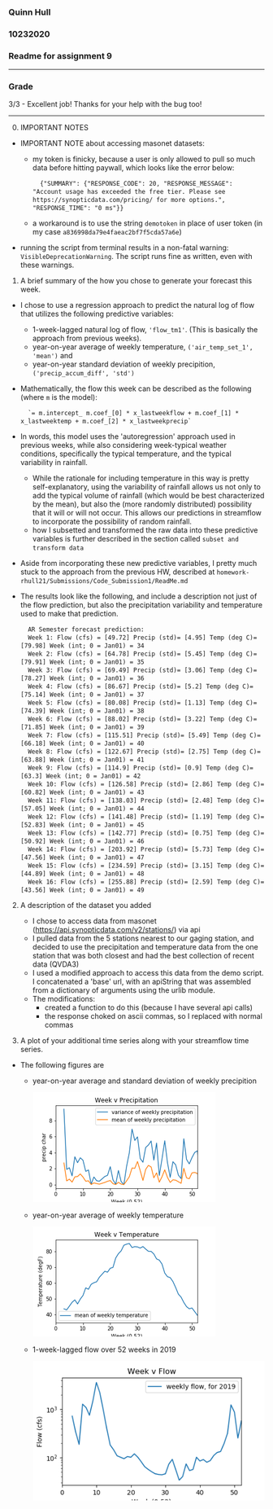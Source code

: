 ### Quinn Hull
### 10232020
### Readme for assignment 9
-----------------------
### Grade
3/3 - Excellent job!  Thanks for your help with the bug too!
____
0. IMPORTANT NOTES
  * IMPORTANT NOTE about accessing masonet datasets:
    - my token is finicky, because a user is only allowed to pull so much data before hitting paywall, which looks like the error below:

            {"SUMMARY": {"RESPONSE_CODE": 20, "RESPONSE_MESSAGE": "Account usage has exceeded the free tier. Please see https://synopticdata.com/pricing/ for more options.", "RESPONSE_TIME": "0 ms"}}

    -  a workaround is to use the string `demotoken` in place of user token (in my case `a836998da79e4faeac2bf7f5cda57a6e`)
  * running the script from terminal results in a non-fatal warning: `VisibleDeprecationWarning`. The script runs fine as written, even with these warnings.


1. A brief summary of the how you chose to generate your forecast this week.
  * I chose to use a regression approach to predict the natural log of flow that utilizes the following predictive variables:
    * 1-week-lagged natural log of flow, `'flow_tm1'`. (This is basically the approach from previous weeks).
    * year-on-year average of weekly temperature, `('air_temp_set_1', 'mean')` and
    * year-on-year standard deviation of weekly precipition, `('precip_accum_diff', 'std')`
  * Mathematically, the flow this week can be described as the following (where `m` is the model):

          `= m.intercept_ m.coef_[0] * x_lastweekflow + m.coef_[1] * x_lastweektemp + m.coef_[2] * x_lastweekprecip`
  * In words, this model uses the 'autoregression' approach used in previous weeks, while also considering week-typical weather conditions, specifically the typical temperature, and the typical variability in rainfall.
    * While the rationale for including temperature in this way is pretty self-explanatory, using the variability of rainfall allows us not only to add the typical volume of rainfall (which would be best characterized by the mean), but also the (more randomly distributed) possibility that it will or will not occur. This allows our predictions in streamflow to incorporate the possibility of random rainfall.
    * how I subsetted and transformed the raw data into these predictive variables is further described in the section called `subset and transform data`
  * Aside from incorporating these new predictive variables, I pretty much stuck to the approach from the previous HW, described at `homework-rhull21/Submissions/Code_Submission1/ReadMe.md `

  * The results look like the following, and include a description not just of the flow prediction, but also the precipitation variability and temperature used to make that prediction.

          AR Semester forecast prediction:
          Week 1: Flow (cfs) = [49.72] Precip (std)= [4.95] Temp (deg C)= [79.98] Week (int; 0 = Jan01) = 34
          Week 2: Flow (cfs) = [64.78] Precip (std)= [5.45] Temp (deg C)= [79.91] Week (int; 0 = Jan01) = 35
          Week 3: Flow (cfs) = [69.49] Precip (std)= [3.06] Temp (deg C)= [78.27] Week (int; 0 = Jan01) = 36
          Week 4: Flow (cfs) = [86.67] Precip (std)= [5.2] Temp (deg C)= [75.14] Week (int; 0 = Jan01) = 37
          Week 5: Flow (cfs) = [80.08] Precip (std)= [1.13] Temp (deg C)= [74.39] Week (int; 0 = Jan01) = 38
          Week 6: Flow (cfs) = [88.02] Precip (std)= [3.22] Temp (deg C)= [71.85] Week (int; 0 = Jan01) = 39
          Week 7: Flow (cfs) = [115.51] Precip (std)= [5.49] Temp (deg C)= [66.18] Week (int; 0 = Jan01) = 40
          Week 8: Flow (cfs) = [122.67] Precip (std)= [2.75] Temp (deg C)= [63.88] Week (int; 0 = Jan01) = 41
          Week 9: Flow (cfs) = [114.9] Precip (std)= [0.9] Temp (deg C)= [63.3] Week (int; 0 = Jan01) = 42
          Week 10: Flow (cfs) = [126.58] Precip (std)= [2.86] Temp (deg C)= [60.82] Week (int; 0 = Jan01) = 43
          Week 11: Flow (cfs) = [138.03] Precip (std)= [2.48] Temp (deg C)= [57.05] Week (int; 0 = Jan01) = 44
          Week 12: Flow (cfs) = [141.48] Precip (std)= [1.19] Temp (deg C)= [52.83] Week (int; 0 = Jan01) = 45
          Week 13: Flow (cfs) = [142.77] Precip (std)= [0.75] Temp (deg C)= [50.92] Week (int; 0 = Jan01) = 46
          Week 14: Flow (cfs) = [203.92] Precip (std)= [5.73] Temp (deg C)= [47.56] Week (int; 0 = Jan01) = 47
          Week 15: Flow (cfs) = [234.59] Precip (std)= [3.15] Temp (deg C)= [44.89] Week (int; 0 = Jan01) = 48
          Week 16: Flow (cfs) = [255.88] Precip (std)= [2.59] Temp (deg C)= [43.56] Week (int; 0 = Jan01) = 49

2. A description of the dataset you added
    * I chose to access data from masonet (https://api.synopticdata.com/v2/stations/) via api
    * I pulled data from the 5 stations nearest to our gaging station, and decided to use the precipitation and temperature data from the one station that was both closest and had the best collection of recent data (QVDA3)
    * I used a modified approach to access this data from the demo script. I concatenated a 'base' url, with an apiString that was assembled from a dictionary of arguments using the urlib module.
    * The modifications:
      - created a function to do this (because I have several api calls)
      - the response choked on ascii commas, so I replaced with normal commas


3. A plot of your additional time series along with your streamflow time series.

  * The following figures are
    * year-on-year average and standard deviation of weekly precipition

      ![](assets/rainfall.png)

    * year-on-year average of weekly temperature

      ![](assets/temp.png)

    * 1-week-lagged flow over 52 weeks in 2019

      ![](assets/flow.png)
